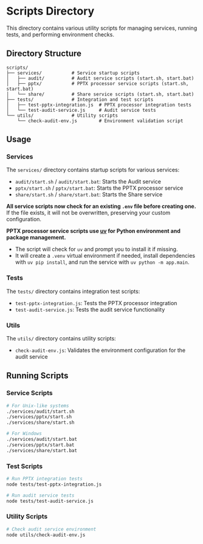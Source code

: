 # Scripts Directory

This directory contains various utility scripts for managing services, running tests, and performing environment checks.

## Directory Structure

```
scripts/
├── services/           # Service startup scripts
│   ├── audit/          # Audit service scripts (start.sh, start.bat)
│   ├── pptx/           # PPTX processor service scripts (start.sh, start.bat)
│   └── share/          # Share service scripts (start.sh, start.bat)
├── tests/              # Integration and test scripts
│   ├── test-pptx-integration.js  # PPTX processor integration tests
│   └── test-audit-service.js     # Audit service tests
└── utils/              # Utility scripts
    └── check-audit-env.js        # Environment validation script
```

## Usage

### Services

The `services/` directory contains startup scripts for various services:
- `audit/start.sh` / `audit/start.bat`: Starts the Audit service
- `pptx/start.sh` / `pptx/start.bat`: Starts the PPTX processor service
- `share/start.sh` / `share/start.bat`: Starts the Share service

**All service scripts now check for an existing `.env` file before creating one.** If the file exists, it will not be overwritten, preserving your custom configuration.

**PPTX processor service scripts use [uv](https://github.com/astral-sh/uv) for Python environment and package management.**
- The script will check for `uv` and prompt you to install it if missing.
- It will create a `.venv` virtual environment if needed, install dependencies with `uv pip install`, and run the service with `uv python -m app.main`.

### Tests

The `tests/` directory contains integration test scripts:
- `test-pptx-integration.js`: Tests the PPTX processor integration
- `test-audit-service.js`: Tests the audit service functionality

### Utils

The `utils/` directory contains utility scripts:
- `check-audit-env.js`: Validates the environment configuration for the audit service

## Running Scripts

### Service Scripts
```bash
# For Unix-like systems
./services/audit/start.sh
./services/pptx/start.sh
./services/share/start.sh

# For Windows
./services/audit/start.bat
./services/pptx/start.bat
./services/share/start.bat
```

### Test Scripts
```bash
# Run PPTX integration tests
node tests/test-pptx-integration.js

# Run audit service tests
node tests/test-audit-service.js
```

### Utility Scripts
```bash
# Check audit service environment
node utils/check-audit-env.js
``` 